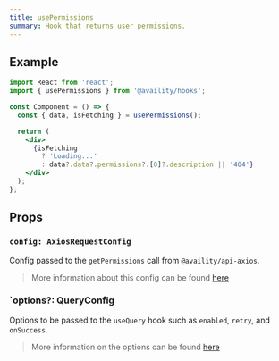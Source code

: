 ```yaml
---
title: usePermissions
summary: Hook that returns user permissions.
---
```


## Example

```jsx
import React from 'react';
import { usePermissions } from '@availity/hooks';

const Component = () => {
  const { data, isFetching } = usePermissions();

  return (
    <div>
      {isFetching
        ? 'Loading...'
        : data?.data?.permissions?.[0]?.description || '404'}
    </div>
  );
};
```

## Props

### `config: AxiosRequestConfig`

Config passed to the `getPermissions` call from `@availity/api-axios`.

> More information about this config can be found [here](https://availity.github.io/sdk-js/api/getting-started/#config-1)

### `options?: QueryConfig

Options to be passed to the `useQuery` hook such as `enabled`, `retry`, and `onSuccess`.

> More information on the options can be found [here](https://react-query.tanstack.com/docs/api/#usequery)
